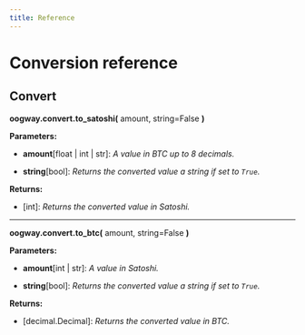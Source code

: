 ```yaml
---
title: Reference
---
```


# Conversion reference

## Convert

**oogway.convert.to_satoshi(** amount, string=False **)**

**Parameters:**
* **amount**[float | int | str]: _A value in BTC up to 8 decimals._

* **string**[bool]: _Returns the converted value a string if set to `True`._

**Returns:**
* [int]: _Returns the converted value in Satoshi._

---------

**oogway.convert.to_btc(** amount, string=False **)**

**Parameters:**
* **amount**[int | str]: _A value in Satoshi._

* **string**[bool]: _Returns the converted value a string if set to `True`._

**Returns:**
* [decimal.Decimal]: _Returns the converted value in BTC._